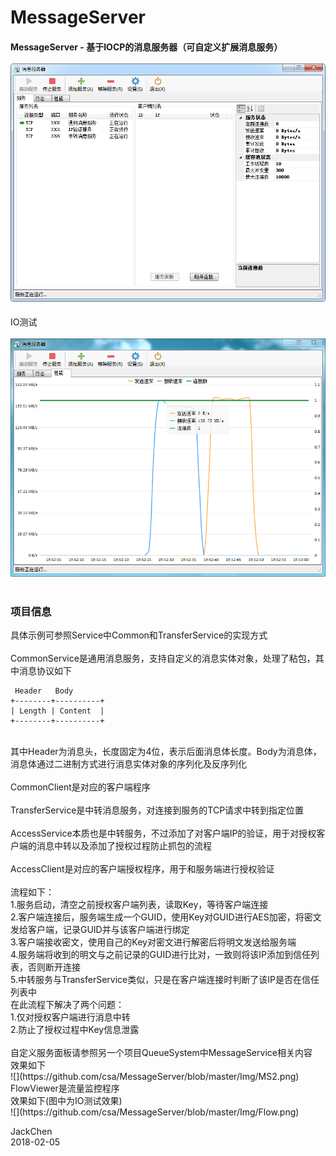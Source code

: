 ﻿# MessageServer
#### MessageServer - 基于IOCP的消息服务器（可自定义扩展消息服务）<br><br>![](https://github.com/csa/MessageServer/blob/master/Img/MS.png)<br>
IO测试<br><br>
![](https://github.com/csa/MessageServer/blob/master/Img/Flow.png)<br><br>
### 项目信息

具体示例可参照Service中Common和TransferService的实现方式<br><br>
CommonService是通用消息服务，支持自定义的消息实体对象，处理了粘包，其中消息协议如下<br>
```
 Header   Body
+--------+----------+
| Length | Content  |
+--------+----------+
```
<br>
其中Header为消息头，长度固定为4位，表示后面消息体长度。Body为消息体，消息体通过二进制方式进行消息实体对象的序列化及反序列化<br><br>
CommonClient是对应的客户端程序
<br><br>
TransferService是中转消息服务，对连接到服务的TCP请求中转到指定位置
<br><br>
AccessService本质也是中转服务，不过添加了对客户端IP的验证，用于对授权客户端的消息中转以及添加了授权过程防止抓包的流程
<br><br>
AccessClient是对应的客户端授权程序，用于和服务端进行授权验证<br><br>
流程如下：<br>
1.服务启动，清空之前授权客户端列表，读取Key，等待客户端连接<br>
2.客户端连接后，服务端生成一个GUID，使用Key对GUID进行AES加密，将密文发给客户端，记录GUID并与该客户端进行绑定<br>
3.客户端接收密文，使用自己的Key对密文进行解密后将明文发送给服务端<br>
4.服务端将收到的明文与之前记录的GUID进行比对，一致则将该IP添加到信任列表，否则断开连接<br>
5.中转服务与TransferService类似，只是在客户端连接时判断了该IP是否在信任列表中<br>
在此流程下解决了两个问题：<br>
1.仅对授权客户端进行消息中转<br>
2.防止了授权过程中Key信息泄露<br>
<br>
自定义服务面板请参照另一个项目QueueSystem中MessageService相关内容<br>
效果如下<br>
![](https://github.com/csa/MessageServer/blob/master/Img/MS2.png)<br>
FlowViewer是流量监控程序<br>
效果如下(图中为IO测试效果)<br>
![](https://github.com/csa/MessageServer/blob/master/Img/Flow.png)<br>

JackChen<br>
2018-02-05
